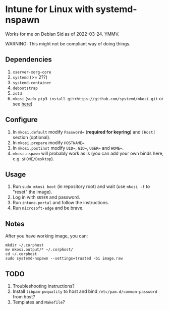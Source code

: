 # Intune for Linux with systemd-nspawn

Works for me on Debian Sid as of 2022-03-24. YMMV.

WARNING: This might not be compliant way of doing things.

## Dependencies

1. `xserver-xorg-core`
2. `systemd` (>= 2??)
3. `systemd-container`
4. `debootstrap`
5. `zstd`
6. `mkosi` (`sudo pip3 install git+https://github.com/systemd/mkosi.git` or see [here](https://github.com/systemd/mkosi))

## Configure

1. In `mkosi.default` modify `Password=` (**required for keyring**) and `[Host]` section (optional).
2. In `mkosi.prepare` modify `HOSTNAME=`.
3. In `mkosi.postinst` modify `UID=`, `GID=`, `USER=` and `HOME=`.
4. `mkosi.nspawn` will probably work as is (you can add your own binds here, e.g. `$HOME/Desktop`).

## Usage

1. Run `sudo mkosi boot` (in repository root) and wait (use `mkosi -f` to "reset" the image).
2. Log in with `$USER` and password.
3. Run `intune-portal` and follow the instructions.
4. Run `microsoft-edge` and be brave.

## Notes

After you have working image, you can:
```
mkdir ~/.corphost
mv mkosi.output/* ~/.corphost/
cd ~/.corphost
sudo systemd-nspawn --settings=trusted -bi image.raw
```

## TODO

1. Troubleshooting instructions?
2. Install `libpam-pwquality` to host and bind `/etc/pam.d/common-password` from host?
3. Templates and `Makefile`?
